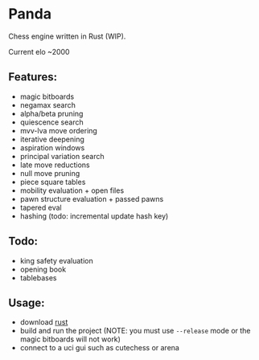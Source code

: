 # Panda
Chess engine written in Rust (WIP).

Current elo ~2000

## Features:
- magic bitboards
- negamax search
- alpha/beta pruning
- quiescence search
- mvv-lva move ordering
- iterative deepening
- aspiration windows
- principal variation search
- late move reductions
- null move pruning
- piece square tables
- mobility evaluation + open files
- pawn structure evaluation + passed pawns
- tapered eval
- hashing (todo: incremental update hash key)

## Todo:
- king safety evaluation
- opening book
- tablebases

## Usage:
- download [rust](https://www.rust-lang.org/)
- build and run the project (NOTE: you must use ```--release``` mode or the magic bitboards will not work)
- connect to a uci gui such as cutechess or arena

